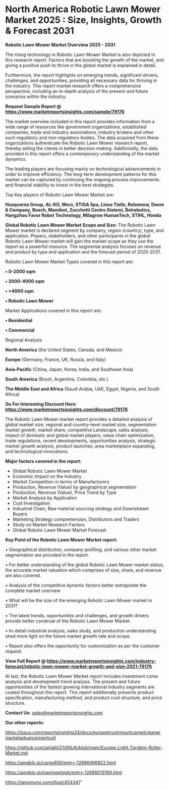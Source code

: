 # North America Robotic Lawn Mower Market 2025 : Size, Insights, Growth & Forecast 2031

<Strong> Robotic Lawn Mower Market Overview 2025 - 2031</strong>

The rising technology in Robotic Lawn Mower Market is also depicted in this research report. Factors that are boosting the growth of the market, and giving a positive push to thrive in the global market is explained in detail.

Furthermore, the report highlights on emerging trends, significant drivers, challenges, and opportunities, providing all necessary data for thriving in the industry. This report market research offers a comprehensive perspective, including an in-depth analysis of the present and future scenarios within the industry.

<strong>Request Sample Report @ <a href=https://www.marketreportsinsights.com/sample/79176>https://www.marketreportsinsights.com/sample/79176</a></strong>

The market overview included in this report provides information from a wide range of resources like government organizations, established companies, trade and industry associations, industry brokers and other such regulatory and non-regulatory bodies. The data acquired from these organizations authenticate the Robotic Lawn Mower research report, thereby aiding the clients in better decision making. Additionally, the data provided in this report offers a contemporary understanding of the market dynamics.

The leading players are focusing mainly on technological advancements in order to improve efficiency. The long-term development patterns for this market can be captured by continuing the ongoing process improvements and financial stability to invest in the best strategies.

Top Key players of Robotic Lawn Mower Market are:

<strong>Husqvarna Group, AL-KO, Worx, STIGA Spa, Linea Tielle, Robomow, Deere & Company, Bosch, Mamibot, Zucchetti Centro Sistemi, Belrobotics, Hangzhou Favor Robot Technology, Milagrow HumanTech, STIHL, Honda</strong>

<strong><b>Global Robotic Lawn Mower Market Scope and Size:</b></strong>
The Robotic Lawn Mower market is declared segment by company, region (country), type, and application. Players, stakeholders, and other participants in the global Robotic Lawn Mower market will gain the market scope as they use the report as a powerful resource. The segmental analysis focuses on revenue and product by type and application and the forecast period of 2025-2031.

Robotic Lawn Mower Market Types covered in this report are:

<strong>• 0-2000 sqm

• 2000-4000 sqm

• >4000 sqm

• Robotic Lawn Mower</strong>

Market Applications covered in this report are:

<strong>• Residential

• Commercial</strong> 

Regional Analysis

<strong>North America</strong> (the United States, Canada, and Mexico)

<strong>Europe</strong> (Germany, France, UK, Russia, and Italy)

<strong>Asia-Pacific</strong> (China, Japan, Korea, India, and Southeast Asia)

<strong>South America</strong> (Brazil, Argentina, Colombia, etc.)

<strong>The Middle East and Africa</strong> (Saudi Arabia, UAE, Egypt, Nigeria, and South Africa)

<strong>Go For Interesting Discount Here: <a href=https://www.marketreportsinsights.com/discount/79176>https://www.marketreportsinsights.com/discount/79176</a></strong>

The Robotic Lawn Mower market report provides a detailed analysis of global market size, regional and country-level market size, segmentation market growth, market share, competitive Landscape, sales analysis, impact of domestic and global market players, value chain optimization, trade regulations, recent developments, opportunities analysis, strategic market growth analysis, product launches, area marketplace expanding, and technological innovations.

<strong><b>Major factors covered in the report:</b></strong>
<ul>
  <li>Global Robotic Lawn Mower Market </li>
  <li>Economic Impact on the Industry</li>
  <li>Market Competition in terms of Manufacturers</li>
  <li>Production, Revenue (Value) by geographical segmentation</li>
  <li>Production, Revenue (Value), Price Trend by Type</li>
  <li>Market Analysis by Application</li>
  <li>Cost Investigation</li>
  <li>Industrial Chain, Raw material sourcing strategy and Downstream Buyers</li>
  <li>Marketing Strategy comprehension, Distributors and Traders</li>
  <li>Study on Market Research Factors</li>
  <li>Global Robotic Lawn Mower Market Forecast</li>
</ul>

<strong><b>Key Point of the Robotic Lawn Mower Market report:</b></strong>

• Geographical distribution, company profiling, and various other market segmentation are provided in the report.

• For better understanding of the global Robotic Lawn Mower market status, the accurate market valuation which comprises of size, share, and revenue are also covered.

• Analysis of the competitive dynamic factors better extrapolate the complete market overview

• What will be the size of the emerging Robotic Lawn Mower market in 2031?

• The latest trends, opportunities and challenges, and growth drivers provide better construal of the Robotic Lawn Mower Market.

• In-detail industrial analysis, sales study, and production understanding shed more light on the future market growth rate and scope.

• Report also offers the opportunity for customization as per the customer request.

<strong><b>View Full Report @ <a href=https://www.marketreportsinsights.com/industry-forecast/robotic-lawn-mower-market-growth-and-size-2021-79176>https://www.marketreportsinsights.com/industry-forecast/robotic-lawn-mower-market-growth-and-size-2021-79176</a></b></strong>


At last, the Robotic Lawn Mower Market report includes investment come analysis and development trend analysis. The present and future opportunities of the fastest growing international industry segments are coated throughout this report. This report additionally presents product specification, manufacturing method, and product cost structure, and price structure.

<strong>Contact Us:</strong>
sales@marketreportsinsights.com

<strong>Our other reports:</strong>

<a href=https://issuu.com/reportsinsights24/docs/europetruckmountcarpetcleanermarketadvancementoutl>https://issuu.com/reportsinsights24/docs/europetruckmountcarpetcleanermarketadvancementoutl</a>

<a href=https://github.com/anjaliiii21/ANJA/blob/main/Europe-Light-Tandem-Roller-Market.md>https://github.com/anjaliiii21/ANJA/blob/main/Europe-Light-Tandem-Roller-Market.md</a>

<a href=https://ameblo.jp/cargo656/entry-12886066822.html>https://ameblo.jp/cargo656/entry-12886066822.html</a>

<a href=https://ameblo.jp/manmeetsigh/entry-12886013169.html>https://ameblo.jp/manmeetsigh/entry-12886013169.html</a>

<a href=https://tanomuno.com/illust/454341>https://tanomuno.com/illust/454341</a>"
